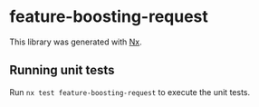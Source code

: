 # feature-boosting-request

This library was generated with [Nx](https://nx.dev).

## Running unit tests

Run `nx test feature-boosting-request` to execute the unit tests.
